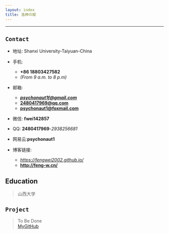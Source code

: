 ```yaml
---
layout: index
title: 洛神の赋
---
```

***
## `Contact`

- 地址: Shanxi University-Taiyuan-China
- 手机: 
  - **+86 18803427582** 
  - *(From 9 a.m. to 8 p.m)*
- 邮箱:
  - ***psychonaut1f@gmail.com***
  - **2480417969@qq.com**
  - **psychonaut1@foxmail.com**
- 微信: **fwei142857**
- QQ: **2480417969**-*2938256681*

- 网易云:**psychonaut1**

- 博客链接:
  - *<https://fengwei2002.github.io/>*
  - **<http://feng-w.cn/>**

## Education

>山西大学

## `Project`

>To Be Done  
[MyGitHub](https://github.com/fengwei2002)
